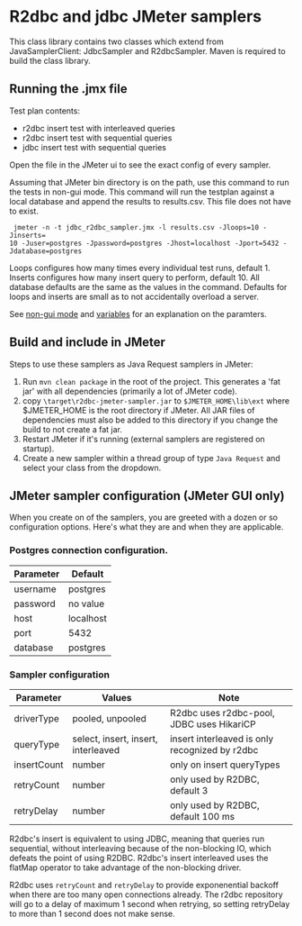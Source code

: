 # R2dbc and jdbc JMeter samplers

This class library contains two classes which extend from JavaSamplerClient: JdbcSampler and R2dbcSampler.
Maven is required to build the class library. 

## Running the .jmx file

Test plan contents:
* r2dbc insert test with interleaved queries
* r2dbc insert test with sequential queries
* jdbc insert test with sequential queries

Open the file in the JMeter ui to see the exact config of every sampler.

Assuming that JMeter bin directory is on the path, use this command to run the tests in non-gui mode.
This command will run the testplan against a local database and append the results to results.csv.
This file does not have to exist.

```
 jmeter -n -t jdbc_r2dbc_sampler.jmx -l results.csv -Jloops=10 -Jinserts=
10 -Juser=postgres -Jpassword=postgres -Jhost=localhost -Jport=5432 -Jdatabase=postgres
```

Loops configures how many times every individual test runs, default 1.
Inserts configures how many insert query to perform, default 10.
All database defaults are the same as the values in the command.
Defaults for loops and inserts are small as to not accidentally overload a server.

See [non-gui mode](https://jmeter.apache.org/usermanual/get-started.html#non_gui) and  [variables](https://jmeter.apache.org/usermanual/test_plan.html#using_variables) 
for an explanation on the paramters.

## Build and include in JMeter

Steps to use these samplers as Java Request samplers in JMeter:

1. Run `mvn clean package` in the root of the project. This generates a 'fat jar' with all dependencies 
(primarily a lot of JMeter code).
2. copy `\target\r2dbc-jmeter-sampler.jar` to `$JMETER_HOME\lib\ext` where $JMETER_HOME is the root directory if JMeter.
All JAR files of dependencies must also be added to this directory if you change the build to not create a fat jar.
3. Restart JMeter if it's running (external samplers are registered on startup).
4. Create a new sampler within a thread group of type `Java Request` and select your class from the dropdown.

## JMeter sampler configuration (JMeter GUI only)

When you create on of the samplers, you are greeted with a dozen or so configuration options. 
Here's what they are and when they are applicable.

### Postgres connection configuration.

| Parameter  | Default  |
|---|---|
| username  | postgres  |
| password | no value |  
| host | localhost  | 
| port | 5432  | 
| database | postgres | 

### Sampler configuration

| Parameter | Values | Note |
|---|---|---|
| driverType | pooled, unpooled | R2dbc uses r2dbc-pool, JDBC uses HikariCP |
| queryType | select, insert, insert, interleaved | insert interleaved is only recognized by r2dbc |
| insertCount | number | only on insert queryTypes | 
| retryCount | number | only used by R2DBC, default 3 |
| retryDelay | number | only used by R2DBC, default 100 ms|

R2dbc's insert is equivalent to using JDBC, meaning that queries run sequential, without 
interleaving because of the non-blocking IO, which defeats the point of using R2DBC.
R2dbc's insert interleaved uses the flatMap operator to take advantage of the non-blocking driver.

R2dbc uses `retryCount` and `retryDelay` to provide exponenential backoff when there are 
too many open connections already. The r2dbc repository will go to a delay of maximum 
1 second when retrying, so setting retryDelay to more than 1 second does not make sense.
